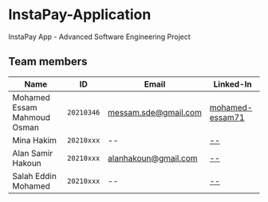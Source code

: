 # InstaPay-Application
InstaPay App - Advanced Software Engineering Project

## Team members
| Name | ID | Email | Linked-In |
|------|----|-------|-----------|
| Mohamed Essam Mahmoud Osman | `20210346` | messam.sde@gmail.com | <a href = "https://www.linkedin.com/in/mohamed-essam71/">mohamed-essam71</a> |
| Mina Hakim | `20210xxx` | -- | <a href = "--"> -- </a> |
| Alan Samir Hakoun | `20210xxx` | alanhakoun@gmail.com | <a href = "https://www.linkedin.com/in/alan-hakoun/"> -- </a> |
| Salah Eddin Mohamed | `20210xxx` | -- | <a href = "--"> -- </a> |
